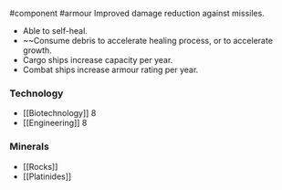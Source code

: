 #component #armour 
Improved damage reduction against missiles.
- Able to self-heal.
- ~~Consume debris to accelerate healing process, or to accelerate growth.
- Cargo ships increase capacity per year.
- Combat ships increase armour rating per year.
### Technology
- [[Biotechnology]] 8
- [[Engineering]] 8
### Minerals
- [[Rocks]]
- [[Platinides]]